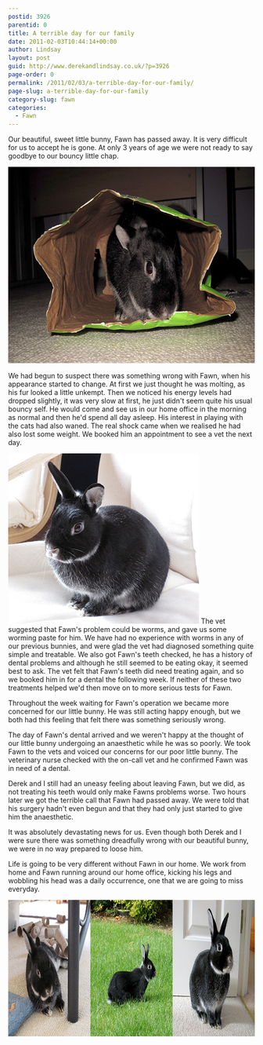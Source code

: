 ```yaml
---
postid: 3926
parentid: 0
title: A terrible day for our family
date: 2011-02-03T10:44:14+00:00
author: Lindsay
layout: post
guid: http://www.derekandlindsay.co.uk/?p=3926
page-order: 0
permalink: /2011/02/03/a-terrible-day-for-our-family/
page-slug: a-terrible-day-for-our-family
category-slug: fawn
categories:
  - Fawn
---
```

Our beautiful, sweet little bunny, Fawn has passed away. It is very difficult for us to accept he is gone. At only 3 years of age we were not ready to say goodbye to our bouncy little chap.

<img class="aligncenter size-full wp-image-6641" title="Our sweet bunny, Fawn exploring a large paper bag" src="/wp-content/uploads/2011/02/post_0849.jpg" alt="Our sweet bunny, Fawn exploring a large paper bag" width="780" height="400" /> 

We had begun to suspect there was something wrong with Fawn, when his appearance started to change. At first we just thought he was molting, as his fur looked a little unkempt. Then we noticed his energy levels had dropped slightly, it was very slow at first, he just didn't seem quite his usual bouncy self. He would come and see us in our home office in the morning as normal and then he'd spend all day asleep. His interest in playing with the cats had also waned. The real shock came when we realised he had also lost some weight. We booked him an appointment to see a vet the next day.

<img class="size-full wp-image-6640 alignright" title="Out sweet bunny, Fawn sitting in an armchair" src="/wp-content/uploads/2011/02/post_1255.jpg" alt="Out sweet bunny, Fawn sitting in an armchair" width="390" height="347" /> The vet suggested that Fawn's problem could be worms, and gave us some worming paste for him. We have had no experience with worms in any of our previous bunnies, and were glad the vet had diagnosed something quite simple and treatable. We also got Fawn's teeth checked, he has a history of dental problems and although he still seemed to be eating okay, it seemed best to ask. The vet felt that Fawn's teeth did need treating again, and so we booked him in for a dental the following week. If neither of these two treatments helped we'd then move on to more serious tests for Fawn.

Throughout the week waiting for Fawn's operation we became more concerned for our little bunny. He was still acting happy enough, but we both had this feeling that felt there was something seriously wrong.

The day of Fawn's dental arrived and we weren't happy at the thought of our little bunny undergoing an anaesthetic while he was so poorly. We took Fawn to the vets and voiced our concerns for our poor little bunny. The veterinary nurse checked with the on-call vet and he confirmed Fawn was in need of a dental.

Derek and I still had an uneasy feeling about leaving Fawn, but we did, as not treating his teeth would only make Fawns problems worse. Two hours later we got the terrible call that Fawn had passed away. We were told that his surgery hadn't even begun and that they had only just started to give him the anaesthetic.

It was absolutely devastating news for us. Even though both Derek and I were sure there was something dreadfully wrong with our beautiful bunny, we were in no way prepared to loose him.

Life is going to be very different without Fawn in our home. We work from home and Fawn running around our home office, kicking his legs and wobbling his head was a daily occurrence, one that we are going to miss everyday.

<img class="aligncenter size-full wp-image-6642" title="Three images of our sweet bunny, Fawn on his adventures" src="/wp-content/uploads/2011/02/post_fawnmontage.jpg" alt="Three images of our sweet bunny, Fawn on his adventures" width="940" height="278" />